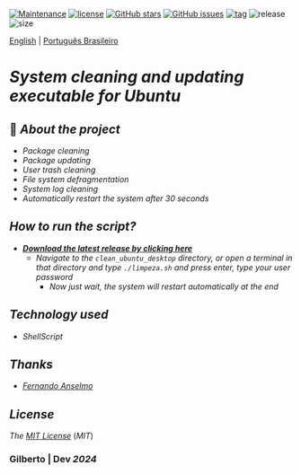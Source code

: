 [![Maintenance](https://img.shields.io/badge/Maintained%3F-yes-green.svg)](https://GitHub.com/Gilberto-Mascena/clean_sh)
[![license](https://img.shields.io/github/license/Gilberto-Mascena/clean_sh)](https://github.com/Gilberto-Mascena/clean_sh/blob/main/LICENSE.md)
[![GitHub stars](https://img.shields.io/github/stars/Gilberto-Mascena/clean_sh)](https://github.com/Gilberto-Mascena/clean_sh/stargazers)
[![GitHub issues](https://img.shields.io/github/issues/Gilberto-Mascena/clean_sh)](https://github.com/Gilberto-Mascena/clean_sh/issues)
[![tag](https://img.shields.io/github/v/release/Gilberto-Mascena/clean_sh?include_prereleases)](https://github.com/Gilberto-Mascena/clean_sh/releases)
![release](https://img.shields.io/github/release-date/Gilberto-Mascena/clean_sh)
![size](https://img.shields.io/github/repo-size/Gilberto-Mascena/clean_sh)

[English](https://github.com/Gilberto-Mascena/clean_sh/blob/main/README.md) | [Português Brasileiro](https://github.com/Gilberto-Mascena/clean_sh/blob/main/README-pt_br.md)

# *System cleaning and updating executable for Ubuntu*

## 🚀 *About the project*

- _*Package cleaning*_
- _*Package updating*_
- _*User trash cleaning*_
- _*File system defragmentation*_
- _*System log cleaning*_
- _*Automatically restart the system after 30 seconds*_

## *How to run the script?*

- _***[Download the latest release by clicking here](https://github.com/Gilberto-Mascena/clean_sh/releases)***_
    - _*Navigate to the ```clean_ubuntu_desktop``` directory, or open a terminal in that directory and type ```./limpeza.sh``` and press enter, type your user password*_
        - _*Now just wait, the system will restart automatically at the end*_

## *Technology used*
- _ShellScript_

## *Thanks*

- [*Fernando Anselmo*](https://www.youtube.com/watch?v=YumXVt3sMfY)

## *License* 

*The* [*MIT License*](./LICENSE.md) (*MIT*)

### Gilberto | Dev _2024_ 